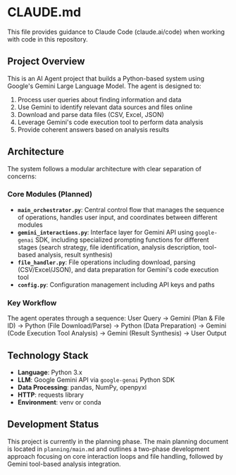 # CLAUDE.md

This file provides guidance to Claude Code (claude.ai/code) when working with code in this repository.

## Project Overview

This is an AI Agent project that builds a Python-based system using Google's Gemini Large Language Model. The agent is designed to:

1. Process user queries about finding information and data
2. Use Gemini to identify relevant data sources and files online
3. Download and parse data files (CSV, Excel, JSON)
4. Leverage Gemini's code execution tool to perform data analysis
5. Provide coherent answers based on analysis results

## Architecture

The system follows a modular architecture with clear separation of concerns:

### Core Modules (Planned)

- **`main_orchestrator.py`**: Central control flow that manages the sequence of operations, handles user input, and coordinates between different modules
- **`gemini_interactions.py`**: Interface layer for Gemini API using `google-genai` SDK, including specialized prompting functions for different stages (search strategy, file identification, analysis description, tool-based analysis, result synthesis)
- **`file_handler.py`**: File operations including download, parsing (CSV/Excel/JSON), and data preparation for Gemini's code execution tool
- **`config.py`**: Configuration management including API keys and paths

### Key Workflow

The agent operates through a sequence: User Query → Gemini (Plan & File ID) → Python (File Download/Parse) → Python (Data Preparation) → Gemini (Code Execution Tool Analysis) → Gemini (Result Synthesis) → User Output

## Technology Stack

- **Language**: Python 3.x
- **LLM**: Google Gemini API via `google-genai` Python SDK
- **Data Processing**: pandas, NumPy, openpyxl
- **HTTP**: requests library
- **Environment**: venv or conda

## Development Status

This project is currently in the planning phase. The main planning document is located in `planning/main.md` and outlines a two-phase development approach focusing on core interaction loops and file handling, followed by Gemini tool-based analysis integration.